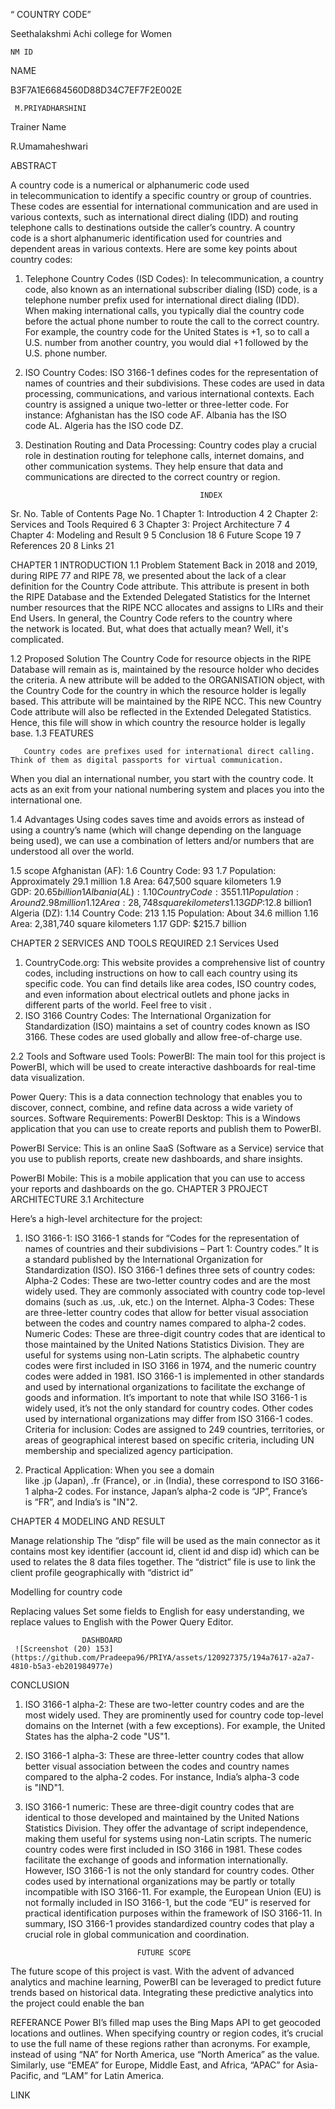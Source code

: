 

“ COUNTRY CODE”


Seethalakshmi Achi college for Women



	NM ID

NAME

B3F7A1E6684560D88D34C7EF7F2E002E

     M.PRIYADHARSHINI             


    




Trainer Name

R.Umamaheshwari
                        

ABSTRACT               

                                                                      


A country code is a numerical or alphanumeric code used in telecommunication to identify a specific country or group of countries. These codes are essential for international communication and are used in various contexts, such as international direct dialing (IDD) and routing telephone calls to destinations outside the caller’s country.
                    A country code is a short alphanumeric identification used for countries and dependent areas in various contexts. Here are some key points about country codes:
1. Telephone Country Codes (ISD Codes):
In telecommunication, a country code, also known as an international subscriber dialing (ISD) code, is a telephone number prefix used for international direct dialing (IDD).
When making international calls, you typically dial the country code before the actual phone number to route the call to the correct country.
For example, the country code for the United States is +1, so to call a U.S. number from another country, you would dial +1 followed by the U.S. phone number.
2. ISO Country Codes:
ISO 3166-1 defines codes for the representation of names of countries and their subdivisions.
These codes are used in data processing, communications, and various international contexts.
Each country is assigned a unique two-letter or three-letter code.
For instance:
Afghanistan has the ISO code AF.
Albania has the ISO code AL.
Algeria has the ISO code DZ.
3. Destination Routing and Data Processing:
Country codes play a crucial role in destination routing for telephone calls, internet domains, and other communication systems.
They help ensure that data and communications are directed to the correct country or region.







                                              INDEX

Sr. No.
Table of Contents
Page No.
1
Chapter 1: Introduction
4
2
Chapter 2: Services and Tools Required 
6
3
Chapter 3: Project Architecture
7
4
Chapter 4: Modeling and Result
9
5
Conclusion
18
6
Future Scope
19
7
References
20
8
Links
21



CHAPTER 1
INTRODUCTION
1.1 Problem Statement
        Back in 2018 and 2019, during RIPE 77 and RIPE 78, we presented about the lack of a clear definition for the Country Code attribute. This attribute is present in both the RIPE Database and the Extended Delegated Statistics for the Internet number resources that the RIPE NCC allocates and assigns to LIRs and their End Users.
        In general, the Country Code refers to the country where the network is located. But, what does that actually mean? Well, it's complicated.

1.2 Proposed Solution
                       The Country Code for resource objects in the RIPE Database will remain as is, maintained by the resource holder who decides the criteria.
                 A new attribute will be added to the ORGANISATION object, with the Country Code for the country in which the resource holder is legally based. This attribute will be maintained by the RIPE NCC.
                This new Country Code attribute will also be reflected in the Extended Delegated Statistics. Hence, this file will show in which country the resource holder is legally base.
1.3 FEATURES  
   
       Country codes are prefixes used for international direct calling. Think of them as digital passports for virtual communication.

When you dial an international number, you start with the country code. It acts as an exit from your national numbering system and places you into the international one.





1.4 Advantages
          Using codes saves time and avoids errors as instead of using a country’s name (which will change depending on the language being used), we can use a combination of letters and/or numbers that are understood all over the world.

1.5 scope
Afghanistan (AF):
1.6 Country Code: 93
1.7 Population: Approximately 29.1 million
1.8 Area: 647,500 square kilometers
1.9 GDP: $20.65 billion1
Albania (AL):
1.10 Country Code: 355
1.11 Population: Around 2.98 million
1.12 Area: 28,748 square kilometers
1.13 GDP: $12.8 billion1
Algeria (DZ):
1.14 Country Code: 213
1.15 Population: About 34.6 million
1.16 Area: 2,381,740 square kilometers
1.17 GDP: $215.7 billion






CHAPTER 2
SERVICES AND TOOLS REQUIRED
2.1 Services Used
1. CountryCode.org: This website provides a comprehensive list of country codes, including instructions on how to call each country using its specific code. You can find details like area codes, ISO country codes, and even information about electrical outlets and phone jacks in different parts of the world. Feel free to visit . 
2. ISO 3166 Country Codes: The International Organization for Standardization (ISO) maintains a set of country codes known as ISO 3166. These codes are used globally and allow free-of-charge use. 


2.2 Tools and Software used
Tools:
PowerBI: The main tool for this project is PowerBI, which will be used to create interactive dashboards for real-time data visualization.

Power Query: This is a data connection technology that enables you to discover, connect, combine, and refine data across a wide variety of sources.
Software Requirements:
PowerBI Desktop: This is a Windows application that you can use to create reports and publish them to PowerBI.

PowerBI Service: This is an online SaaS (Software as a Service) service that you use to publish reports, create new dashboards, and share insights.

PowerBI Mobile: This is a mobile application that you can use to access your reports and dashboards on the go.
CHAPTER 3 
PROJECT ARCHITECTURE
3.1 Architecture




Here’s a high-level architecture for the project:
1. ISO 3166-1:
ISO 3166-1 stands for “Codes for the representation of names of countries and their subdivisions – Part 1: Country codes.”
It is a standard published by the International Organization for Standardization (ISO).
ISO 3166-1 defines three sets of country codes:
Alpha-2 Codes: These are two-letter country codes and are the most widely used. They are commonly associated with country code top-level domains (such as .us, .uk, etc.) on the Internet.
Alpha-3 Codes: These are three-letter country codes that allow for better visual association between the codes and country names compared to alpha-2 codes.
Numeric Codes: These are three-digit country codes that are identical to those maintained by the United Nations Statistics Division. They are useful for systems using non-Latin scripts.
The alphabetic country codes were first included in ISO 3166 in 1974, and the numeric country codes were added in 1981.
ISO 3166-1 is implemented in other standards and used by international organizations to facilitate the exchange of goods and information.
It’s important to note that while ISO 3166-1 is widely used, it’s not the only standard for country codes. Other codes used by international organizations may differ from ISO 3166-1 codes.
Criteria for inclusion: Codes are assigned to 249 countries, territories, or areas of geographical interest based on specific criteria, including UN membership and specialized agency participation.

2. Practical Application:
When you see a domain like .jp (Japan), .fr (France), or .in (India), these correspond to ISO 3166-1 alpha-2 codes.
For instance, Japan’s alpha-2 code is “JP”, France’s is “FR”, and India’s is "IN"2.


 















CHAPTER 4
 MODELING AND RESULT

Manage relationship
The “disp” file will be used as the main connector as it contains most key identifier (account id, client id and disp id) which can be used to relates the 8 data files together. The “district” file is use to link the client profile geographically with “district id”


















Modelling for country code


Replacing values
Set some fields to English for easy understanding, we replace values to English with the Power Query Editor.


















                                                                                                                                                                                               




					DASHBOARD
     ![Screenshot (20) 153](https://github.com/Pradeepa96/PRIYA/assets/120927375/194a7617-a2a7-4810-b5a3-eb201984977e)













                                


  CONCLUSION
1. ISO 3166-1 alpha-2: These are two-letter country codes and are the most widely used. They are prominently used for country code top-level domains on the Internet (with a few exceptions). For example, the United States has the alpha-2 code "US"1.
2. ISO 3166-1 alpha-3: These are three-letter country codes that allow better visual association between the codes and country names compared to the alpha-2 codes. For instance, India’s alpha-3 code is "IND"1.
3. ISO 3166-1 numeric: These are three-digit country codes that are identical to those developed and maintained by the United Nations Statistics Division. They offer the advantage of script independence, making them useful for systems using non-Latin scripts. The numeric country codes were first included in ISO 3166 in 1981.
These codes facilitate the exchange of goods and information internationally. However, ISO 3166-1 is not the only standard for country codes. Other codes used by international organizations may be partly or totally incompatible with ISO 3166-11. For example, the European Union (EU) is not formally included in ISO 3166-1, but the code “EU” is reserved for practical identification purposes within the framework of ISO 3166-11.
In summary, ISO 3166-1 provides standardized country codes that play a crucial role in global communication and coordination.






                                FUTURE SCOPE

The future scope of this project is vast. With the advent of advanced analytics and machine learning, PowerBI can be leveraged to predict future trends based on historical data. Integrating these predictive analytics into the project could enable the ban

REFERANCE
Power BI’s filled map uses the Bing Maps API to get geocoded locations and outlines. When specifying country or region codes, it’s crucial to use the full name of these regions rather than acronyms.
For example, instead of using “NA” for North America, use “North America” as the value. Similarly, use “EMEA” for Europe, Middle East, and Africa, “APAC” for Asia-Pacific, and “LAM” for Latin America.






LINK

